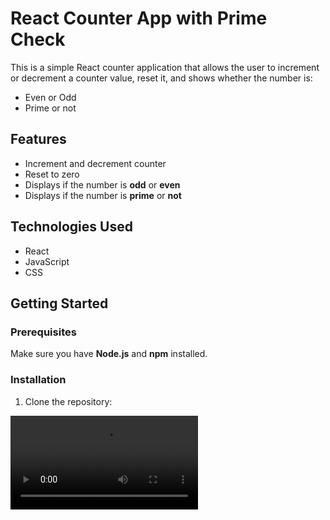 



# React Counter App with Prime Check

This is a simple React counter application that allows the user to increment or decrement a counter value, reset it, and shows whether the number is:
- Even or Odd
- Prime or not

## Features

- Increment and decrement counter
- Reset to zero
- Displays if the number is **odd** or **even**
- Displays if the number is **prime** or **not**

## Technologies Used

- React
- JavaScript
- CSS

## Getting Started

### Prerequisites

Make sure you have **Node.js** and **npm** installed.

### Installation

1. Clone the repository:

<video src="https://github.com/user-attachments/assets/616c913e-9e37-42b1-acc6-029844f157b1"></video>
